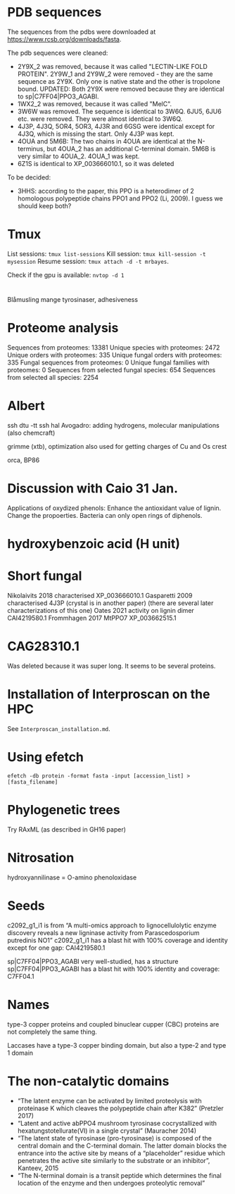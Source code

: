 # PDB sequences
The sequences from the pdbs were downloaded at https://www.rcsb.org/downloads/fasta.

The pdb sequences were cleaned:
- 2Y9X_2 was removed, because it was called "LECTIN-LIKE FOLD PROTEIN". 2Y9W_1 and 2Y9W_2 were removed - they are the same sequence as 2Y9X. Only one is native state and the other is tropolone bound. UPDATED: Both 2Y9X were removed because they are identical to sp|C7FF04|PPO3_AGABI.
- 1WX2_2 was removed, because it was called "MelC".
- 3W6W was removed. The sequence is identical to 3W6Q. 6JU5, 6JU6 etc. were removed. They were almost identical to 3W6Q.
- 4J3P, 4J3Q, 5OR4, 5OR3, 4J3R and 6GSG were identical except for 4J3Q, which is missing the start. Only 4J3P was kept.
- 4OUA and 5M6B: The two chains in 4OUA are identical at the N-terminus, but 4OUA_2 has an additional C-terminal domain. 5M6B is very similar to 4OUA_2. 4OUA_1 was kept.
- 6Z1S is identical to XP_003666010.1, so it was deleted

To be decided:
- 3HHS: according to the paper, this PPO is a heterodimer of 2 homologous polypeptide chains PPO1 and PPO2 (Li, 2009). I guess we should keep both?

# Tmux
List sessions: `tmux list-sessions`
Kill session: `tmux kill-session -t mysession`
Resume session: `tmux attach -d -t mrbayes`.

Check if the gpu is available: `nvtop -d 1`

#
Blåmusling mange tyrosinaser, adhesiveness

# Proteome analysis
Sequences from proteomes: 13381
Unique species with proteomes: 2472
Unique orders with proteomes: 335
Unique fungal orders with proteomes: 335
Fungal sequences from proteomes: 0
Unique fungal families with proteomes: 0
Sequences from selected fungal species: 654
Sequences from selected all species: 2254

# Albert
ssh dtu -tt ssh hal
Avogadro: adding hydrogens, molecular manipulations (also chemcraft)

grimme (xtb), optimization
also used for getting charges of Cu and Os
crest

orca, BP86

# Discussion with Caio 31 Jan.
Applications of oxydized phenols: Enhance the antioxidant value of lignin. Change the propoerties. Bacteria can only open rings of diphenols.

# hydroxybenzoic acid (H unit)

# Short fungal
Nikolaivits 2018 characterised XP_003666010.1
Gasparetti 2009 characterised 4J3P  (crystal is in another paper) (there are several later characterizations of this one)
Oates 2021 activity on lignin dimer CAI4219580.1
Frommhagen 2017 MtPPO7 XP_003662515.1

# CAG28310.1
Was deleted because it was super long. It seems to be several proteins.

# Installation of Interproscan on the HPC
See `Interproscan_installation.md`.

# Using efetch
`efetch -db protein -format fasta -input [accession_list] > [fasta_filename]`

# Phylogenetic trees
Try RAxML (as described in GH16 paper)

# Nitrosation
hydroxyannilinase = O-amino phenoloxidase

# Seeds
c2092_g1_i1 is from “A multi-omics approach to lignocellulolytic enzyme discovery reveals a new ligninase activity from Parascedosporium putredinis NO1”
c2092_g1_i1 has a blast hit with 100% coverage and identity except for one gap: CAI4219580.1

sp|C7FF04|PPO3_AGABI very well-studied, has a structure
sp|C7FF04|PPO3_AGABI has a blast hit with 100% identity and coverage: C7FF04.1

# Names
type-3 copper proteins and coupled binuclear cupper (CBC) proteins are not completely the same thing.

Laccases have a type-3 copper binding domain, but also a type-2 and type 1 domain

# The non-catalytic domains
- “The latent enzyme can be activated by limited proteolysis with proteinase K which cleaves the polypeptide chain after K382” (Pretzler 2017)
- “Latent and active abPPO4 mushroom tyrosinase cocrystallized with hexatungstotellurate(VI) in a single crystal” (Mauracher 2014)
- “The latent state of tyrosinase (pro-tyrosinase) is composed of the central domain and the C-terminal domain. The latter domain blocks the entrance into the active site by means of a “placeholder” residue which penetrates the active site similarly to the substrate or an inhibitor”, Kanteev, 2015
- “The N-terminal domain is a transit peptide which determines the final location of the enzyme and then undergoes proteolytic removal”